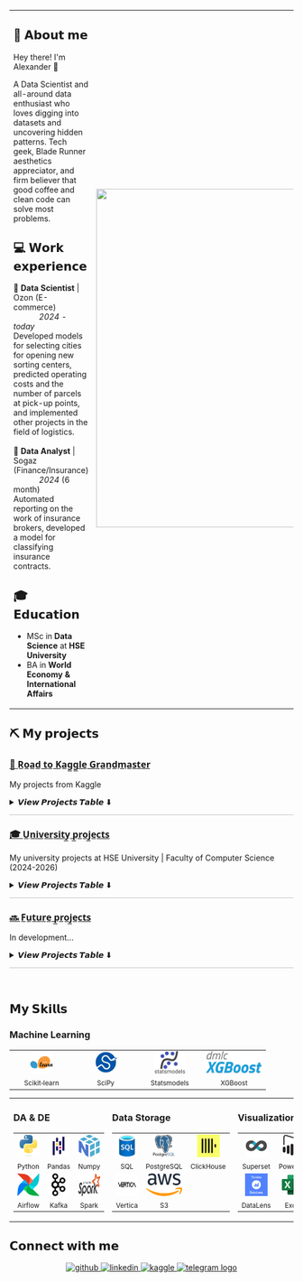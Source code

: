 <table style="border: none; border-collapse: collapse;">
  <tr>
    <td width="60%" valign="top" style="border: none;">

## 🪪 𝗔𝗯𝗼𝘂𝘁 𝗺𝗲
      
Hey there! I'm Alexander 👋

A Data Scientist and all-around data enthusiast who loves digging into datasets and uncovering hidden patterns. Tech geek, Blade Runner aesthetics appreciator, and firm believer that good coffee and clean code can solve most problems.
<br>
## 💻 𝗪𝗼𝗿𝗸 𝗲𝘅𝗽𝗲𝗿𝗶𝗲𝗻𝗰𝗲
💠 **Data Scientist** | Ozon (E-commerce)  
&nbsp;&nbsp;&nbsp;&nbsp;&nbsp;&nbsp;&nbsp;&nbsp;&nbsp;&nbsp;&nbsp;&nbsp;*2024 - today*<br>
Developed models for selecting cities for opening new sorting centers, predicted operating costs and the number of parcels at pick-up points,
and implemented other projects in the field of logistics.<br><br>
💠 **Data Analyst** | Sogaz (Finance/Insurance)  
&nbsp;&nbsp;&nbsp;&nbsp;&nbsp;&nbsp;&nbsp;&nbsp;&nbsp;&nbsp;&nbsp;&nbsp;*2024* (6 month)<br>
Automated reporting on the work of insurance brokers, developed a model for classifying insurance contracts.

## 🎓 𝗘𝗱𝘂𝗰𝗮𝘁𝗶𝗼𝗻
- MSc in **Data Science** at **HSE University**
- BA in **World Economy & International Affairs**
    </td>
    <td width="40%" style="border: none; text-align: right;">
      <img src="https://i.imgur.com/WJpyIgX.gif" width="400" height="600" />
    </td>
  </tr>
</table>

## ⛏ 𝗠𝘆 𝗽𝗿𝗼𝗷𝗲𝗰𝘁𝘀

### [🎯 R̲o̲a̲d̲ ̲t̲o̲ ̲K̲a̲g̲g̲l̲e̲ ̲G̲r̲a̲n̲d̲m̲a̲s̲t̲e̲r̲](https://github.com/AlexRos06/Road_to_Kaggle_Grandmaster)
My projects from Kaggle
<details>
<summary><b>𝙑𝙞𝙚𝙬 𝙋𝙧𝙤𝙟𝙚𝙘𝙩𝙨 𝙏𝙖𝙗𝙡𝙚 ⬇</b></summary>
<br>

| Project Name | Description | Technologies Used |
|--------------|-------------|------------------|
| Titanic: Machine Learning from Disaster | Predict survival on the Titanic |  <img src="https://img.shields.io/badge/pandas-blue"> <img src="https://img.shields.io/badge/Scikit-learn-grey"> |
| House Prices: Advanced Regression Techniques | Predict sales prices and practice feature engineering | <img src="https://img.shields.io/badge/pandas-blue"> <img src="https://img.shields.io/badge/XGBoost-red"> <img src="https://img.shields.io/badge/Statsmodels-purple"> |

</details>
<hr style="border: none; height: 1px; background: #333; opacity: 0.3;">

### [🎓 U̲n̲i̲v̲e̲r̲s̲i̲t̲y̲ ̲p̲r̲o̲j̲e̲c̲t̲s̲](https://github.com/AlexRos06/hse_university_projects) 
My university projects at HSE University | Faculty of Computer Science (2024-2026)
<details>
<summary><b>𝙑𝙞𝙚𝙬 𝙋𝙧𝙤𝙟𝙚𝙘𝙩𝙨 𝙏𝙖𝙗𝙡𝙚 ⬇</b></summary>
<br>

| Project Name | Description | Technologies Used |
|--------------|-------------|------------------|
| Titanic: Machine Learning from Disaster | Predict survival on the Titanic |  <img src="https://img.shields.io/badge/pandas-blue"> <img src="https://img.shields.io/badge/Scikit-learn-grey"> |

</details>
<hr style="border: none; height: 1px; background: #333; opacity: 0.3;">

### [🔜 F̲u̲t̲u̲r̲e̲ ̲p̲r̲o̲j̲e̲c̲t̲s̲](https://github.com/AlexRos06?tab=repositories) 
In development... 
<details>
<summary><b>𝙑𝙞𝙚𝙬 𝙋𝙧𝙤𝙟𝙚𝙘𝙩𝙨 𝙏𝙖𝙗𝙡𝙚 ⬇</b></summary>
<br>

| Project Name | Description | Technologies Used |
|--------------|-------------|------------------|
| ... | ... | ... |

</details>
<hr style="border: none; height: 1px; background: #333; opacity: 0.3;">
<br/>  


## 𝗠𝘆 𝗦𝗸𝗶𝗹𝗹𝘀

### Machine Learning
<div align="left">
<table>
  <tr>
    <td align="center" width="25%">
      <img src="https://github.com/AlexRos06/AlexRos06/blob/main/Images/scikit-learn.svg" alt="Scikit‑learn" height="40" />
      <br>
      <sub>Scikit‑learn</sub>
    </td>
    <td align="center" width="25%">
      <img src="https://github.com/AlexRos06/AlexRos06/blob/main/Images/scipy-logo.svg" alt="SciPy" height="40" />
      <br>
      <sub>SciPy</sub>
    </td>
    <td align="center" width="25%">
      <img src="https://github.com/AlexRos06/AlexRos06/blob/main/Images/statsmodels.svg" alt="Statsmodels" height="40" />
      <br>
      <sub>Statsmodels</sub>
    </td>
    <td align="center" width="25%">
      <img src="https://github.com/AlexRos06/AlexRos06/blob/main/Images/xgboost.svg" alt="XGBoost" height="40" />
      <br>
      <sub>XGBoost</sub>
    </td>
<!--     <td align="center" width="12.5%">
      <img src="https://github.com/AlexRos06/AlexRos06/blob/main/Images/PyTorch.svg" alt="PyTorch" height="40" />
      <br>
      <sub>PyTorch</sub>
    </td>
    <td align="center" width="12.5%">
      <img src="https://github.com/AlexRos06/AlexRos06/blob/main/Images/lightgbm-seeklogo.svg" alt="LightGBM" height="40" />
      <br>
      <sub>LightGBM</sub>
    </td>
    <td align="center" width="12.5%">
      <img src="https://github.com/AlexRos06/AlexRos06/blob/main/Images/TensorFlow.svg" alt="TensorFlow" height="40" />
      <br>
      <sub>TensorFlow</sub>
    </td>
    <td align="center" width="12.5%">
      <img src="https://github.com/AlexRos06/AlexRos06/blob/main/Images/Keras.svg" alt="Keras" height="40" />
      <br>
      <sub>Keras</sub>
    </td> -->
  </tr>
</table>
</div>

<table><tr>
    <td valign="top" width="33%">

### DA & DE
<div align="center">
<table>
  <tr>
    <td align="center" width="33%">
      <img src="https://raw.githubusercontent.com/AlexRos06/AlexRos06/01fccf3600c8e9c44978b5429e019a478ec313a7/Images/Python.svg" alt="Python" height="40" />
      <br>
      <sub>Python</sub>
    </td>
    <td align="center" width="33%">
      <img src="https://github.com/AlexRos06/AlexRos06/blob/main/Images/pandas.png" alt="Pandas" height="40" />
      <br>
      <sub>Pandas</sub>
    </td>
    <td align="center" width="33%">
      <img src="https://raw.githubusercontent.com/AlexRos06/AlexRos06/01fccf3600c8e9c44978b5429e019a478ec313a7/Images/Numpy.svg" alt="Numpy" height="40" />
      <br>
      <sub>Numpy</sub>
    </td>
  </tr>
  <tr>
    <td align="center" width="33%">
      <img src="https://raw.githubusercontent.com/AlexRos06/AlexRos06/01fccf3600c8e9c44978b5429e019a478ec313a7/Images/AF.svg" alt="Airflow" height="40" />
      <br>
      <sub>Airflow</sub>
    </td>
    <td align="center" width="33%">
      <img src="https://raw.githubusercontent.com/AlexRos06/AlexRos06/01fccf3600c8e9c44978b5429e019a478ec313a7/Images/kafka.svg" alt="Kafka" height="40" />
      <br>
      <sub>Kafka</sub>
    </td>
    <td align="center" width="33%">
      <img src="https://raw.githubusercontent.com/AlexRos06/AlexRos06/01fccf3600c8e9c44978b5429e019a478ec313a7/Images/Spark.svg" alt="Spark" height="40" />
      <br>
      <sub>Spark</sub>
    </td>
  </tr>
</table>
</div>

</td>
    <td valign="top" width="33%">

### Data Storage
<div align="center">
<table>
  <tr>
    <td align="center" width="33%">
      <img src="https://raw.githubusercontent.com/AlexRos06/AlexRos06/01fccf3600c8e9c44978b5429e019a478ec313a7/Images/SQL.svg" alt="SQL" height="40" />
      <br>
      <sub>SQL</sub>
    </td>
    <td align="center" width="33%">
      <img src="https://raw.githubusercontent.com/AlexRos06/AlexRos06/01fccf3600c8e9c44978b5429e019a478ec313a7/Images/PG.svg" alt="PostgreSQL" height="40" />
      <br>
      <sub>PostgreSQL</sub>
    </td>
    <td align="center" width="33%">
      <img src="https://raw.githubusercontent.com/AlexRos06/AlexRos06/01fccf3600c8e9c44978b5429e019a478ec313a7/Images/CH.svg" alt="ClickHouse" height="40" />
      <br>
      <sub>ClickHouse</sub>
    </td>
  </tr>
  <tr>
    <td align="center" width="33%">
      <img src="https://raw.githubusercontent.com/AlexRos06/AlexRos06/01fccf3600c8e9c44978b5429e019a478ec313a7/Images/Vertica.svg" alt="Vertica" height="40" />
      <br>
      <sub>Vertica</sub>
    </td>
    <td align="center" width="33%">
      <img src="https://raw.githubusercontent.com/AlexRos06/AlexRos06/01fccf3600c8e9c44978b5429e019a478ec313a7/Images/AWS.svg" alt="AWS_s3" height="40" />
      <br>
      <sub>S3</sub>
    </td>
  </tr>
</table>
</div>

</td>
    <td valign="top" width="33%">

### Visualization & Tools
<div align="center">
<table>
  <tr>
    <td align="center" width="33%">
      <img src="https://raw.githubusercontent.com/AlexRos06/AlexRos06/01fccf3600c8e9c44978b5429e019a478ec313a7/Images/SS.svg" alt="Superset" height="40" />
      <br>
      <sub>Superset</sub>
    </td>
    <td align="center" width="33%">
      <img src="https://raw.githubusercontent.com/AlexRos06/AlexRos06/01fccf3600c8e9c44978b5429e019a478ec313a7/Images/PBI.svg" alt="Power BI" height="40" />
      <br>
      <sub>Power_BI</sub>
    </td>
    <td align="center" width="33%">
      <img src="https://raw.githubusercontent.com/AlexRos06/AlexRos06/01fccf3600c8e9c44978b5429e019a478ec313a7/Images/Grafana.svg" alt="Grafana" height="40" />
      <br>
      <sub>Grafana</sub>
    </td>
  </tr>
  <tr>
    <td align="center" width="33%">
      <img src="https://github.com/AlexRos06/AlexRos06/blob/main/Images/Datalens.webp" alt="DataLens" height="40" />
      <br>
      <sub>DataLens</sub>
    </td>
    <td align="center" width="33%">
      <img src="https://raw.githubusercontent.com/AlexRos06/AlexRos06/01fccf3600c8e9c44978b5429e019a478ec313a7/Images/Excel.svg" alt="Excel" height="40" />
      <br>
      <sub>Excel</sub>
    </td>
    <td align="center" width="33%">
      <img src="https://raw.githubusercontent.com/AlexRos06/AlexRos06/01fccf3600c8e9c44978b5429e019a478ec313a7/Images/Git.svg" alt="Git" height="40" />
      <br>
      <sub>Git</sub>
    </td>
  </tr>
</table>
</div>

</td>
</tr></table>


## 𝗖𝗼𝗻𝗻𝗲𝗰𝘁 𝘄𝗶𝘁𝗵 𝗺𝗲
<div align="center">
<a href="https://github.com/AlexRos06" target="_blank">
<img src=https://img.shields.io/badge/github-%2324292e.svg?&style=for-the-badge&logo=github&logoColor=white alt=github style="margin-bottom: 5px;" />
</a>
<a href="https://www.linkedin.com/in/arosushchan/" target="_blank">
<img src=https://img.shields.io/badge/linkedin-%231E77B5.svg?&style=for-the-badge&logo=linkedin&logoColor=white alt=linkedin style="margin-bottom: 5px;" />
</a>
<a href="https://www.kaggle.com/alexanderrrros" target="_blank">
<img src=https://img.shields.io/badge/kaggle-%2344BAE8.svg?&style=for-the-badge&logo=kaggle&logoColor=white alt=kaggle style="margin-bottom: 5px;" />
</a>  
<a href="https://t.me/AllexRos" target="_blank">
<img src="https://img.shields.io/static/v1?message=Telegram&logo=telegram&label=&color=2CA5E0&logoColor=white&labelColor=&style=for-the-badge" height="35" alt="telegram logo"  />
</a>
</div> 


<br/>  

